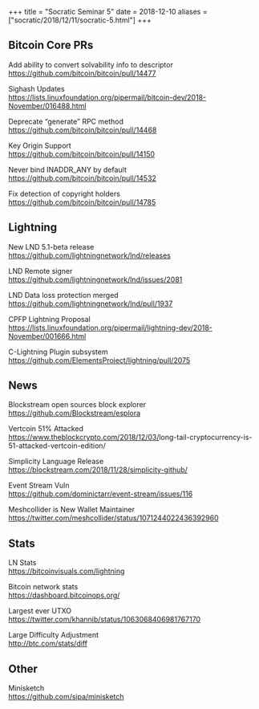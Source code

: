 +++
title =  "Socratic Seminar 5"
date = 2018-12-10
aliases = ["socratic/2018/12/11/socratic-5.html"]
+++

## Bitcoin Core PRs

Add ability to convert solvability info to descriptor   
<https://github.com/bitcoin/bitcoin/pull/14477>

Sighash Updates  
<https://lists.linuxfoundation.org/pipermail/bitcoin-dev/2018-November/016488.html>

Deprecate “generate” RPC method  
<https://github.com/bitcoin/bitcoin/pull/14468>

Key Origin Support  
<https://github.com/bitcoin/bitcoin/pull/14150>

Never bind INADDR_ANY by default  
<https://github.com/bitcoin/bitcoin/pull/14532>

Fix detection of copyright holders  
<https://github.com/bitcoin/bitcoin/pull/14785>



## Lightning

New LND 5.1-beta release  
<https://github.com/lightningnetwork/lnd/releases>

LND Remote signer  
<https://github.com/lightningnetwork/lnd/issues/2081>

LND Data loss protection merged  
<https://github.com/lightningnetwork/lnd/pull/1937>

CPFP Lightning Proposal  
<https://lists.linuxfoundation.org/pipermail/lightning-dev/2018-November/001666.html>

C-Lightning Plugin subsystem
<https://github.com/ElementsProject/lightning/pull/2075>


## News

Blockstream open sources block explorer  
<https://github.com/Blockstream/esplora>

Vertcoin 51% Attacked  
<https://www.theblockcrypto.com/2018/12/03/>long-tail-cryptocurrency-is-51-attacked-vertcoin-edition/

Simplicity Language Release  
<https://blockstream.com/2018/11/28/simplicity-github/>

Event Stream Vuln  
<https://github.com/dominictarr/event-stream/issues/116>

Meshcollider is New Wallet Maintainer  
<https://twitter.com/meshcollider/status/1071244022436392960>



## Stats

LN Stats  
<https://bitcoinvisuals.com/lightning>

Bitcoin network stats  
<https://dashboard.bitcoinops.org/>

Largest ever UTXO  
<https://twitter.com/khannib/status/1063068406981767170>

Large Difficulty Adjustment  
<http://btc.com/stats/diff>


## Other
Minisketch  
<https://github.com/sipa/minisketch>

